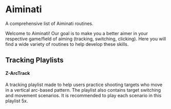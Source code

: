 # Aiminati
A comprehensive list of Aiminati routines.

Welcome to Aiminati! Our goal is to make you a better aimer in your respective game/field of aiming (tracking, switching, clicking). Here you will find a wide variety of routines to help develop these skills.
## Tracking Playlists
#### Z-ArcTrack
A tracking playlist made to help users practice shooting targets who move in a vertical arc-based pattern. The playlist also contains target switching and movement scenarios. It is recommended to play each scenario in this playlist 5x.
